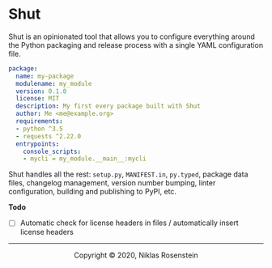 # Shut

Shut is an opinionated tool that allows you to configure everything around the Python
packaging and release process with a single YAML configuration file.

```yml
package:
  name: my-package
  modulename: my_module
  version: 0.1.0
  license: MIT
  description: My first every package built with Shut
  author: Me <me@example.org>
  requirements:
  - python ^3.5
  - requests ^2.22.0
  entrypoints:
    console_scripts:
    - mycli = my_module.__main__:mycli
```

Shut handles all the rest: `setup.py`, `MANIFEST.in`, `py.typed`, package data files, changelog
management, version number bumping, linter configuration, building and publishing to PyPI, etc.

__Todo__

* [ ] Automatic check for license headers in files / automatically insert license headers

---

<p align="center">Copyright &copy; 2020, Niklas Rosenstein</p>
